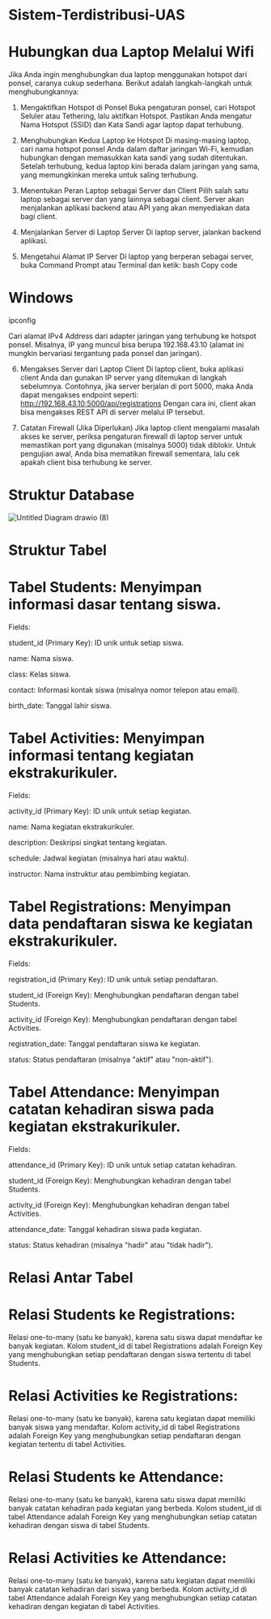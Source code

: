 # Sistem-Terdistribusi-UAS

# Hubungkan dua Laptop Melalui Wifi

Jika Anda ingin menghubungkan dua laptop menggunakan hotspot dari ponsel, caranya cukup sederhana. Berikut adalah langkah-langkah untuk menghubungkannya:

1. Mengaktifkan Hotspot di Ponsel
Buka pengaturan ponsel, cari Hotspot Seluler atau Tethering, lalu aktifkan Hotspot.
Pastikan Anda mengatur Nama Hotspot (SSID) dan Kata Sandi agar laptop dapat terhubung.
2. Menghubungkan Kedua Laptop ke Hotspot
Di masing-masing laptop, cari nama hotspot ponsel Anda dalam daftar jaringan Wi-Fi, kemudian hubungkan dengan memasukkan kata sandi yang sudah ditentukan.
Setelah terhubung, kedua laptop kini berada dalam jaringan yang sama, yang memungkinkan mereka untuk saling terhubung.
3. Menentukan Peran Laptop sebagai Server dan Client
Pilih salah satu laptop sebagai server dan yang lainnya sebagai client.
Server akan menjalankan aplikasi backend atau API yang akan menyediakan data bagi client.
4. Menjalankan Server di Laptop Server
Di laptop server, jalankan backend aplikasi.

5. Mengetahui Alamat IP Server
Di laptop yang berperan sebagai server, buka Command Prompt atau Terminal dan ketik:
bash
Copy code
# Windows
ipconfig

Cari alamat IPv4 Address dari adapter jaringan yang terhubung ke hotspot ponsel. Misalnya, IP yang muncul bisa berupa 192.168.43.10 (alamat ini mungkin bervariasi tergantung pada ponsel dan jaringan).

6. Mengakses Server dari Laptop Client
Di laptop client, buka aplikasi client Anda dan gunakan IP server yang ditemukan di langkah sebelumnya.
Contohnya, jika server berjalan di port 5000, maka Anda dapat mengakses endpoint seperti:
http://192.168.43.10:5000/api/registrations
Dengan cara ini, client akan bisa mengakses REST API di server melalui IP tersebut.

7. Catatan Firewall (Jika Diperlukan)
Jika laptop client mengalami masalah akses ke server, periksa pengaturan firewall di laptop server untuk memastikan port yang digunakan (misalnya 5000) tidak diblokir.
Untuk pengujian awal, Anda bisa mematikan firewall sementara, lalu cek apakah client bisa terhubung ke server.

# Struktur Database
![Untitled Diagram drawio (8)](https://github.com/user-attachments/assets/02c1537e-b1db-4ff1-a220-5dca4a35ec69)

# Struktur Tabel
# Tabel Students: Menyimpan informasi dasar tentang siswa.

Fields:

student_id (Primary Key): ID unik untuk setiap siswa.

name: Nama siswa.

class: Kelas siswa.

contact: Informasi kontak siswa (misalnya nomor telepon atau email).

birth_date: Tanggal lahir siswa.

# Tabel Activities: Menyimpan informasi tentang kegiatan ekstrakurikuler.

Fields:

activity_id (Primary Key): ID unik untuk setiap kegiatan.

name: Nama kegiatan ekstrakurikuler.

description: Deskripsi singkat tentang kegiatan.

schedule: Jadwal kegiatan (misalnya hari atau waktu).

instructor: Nama instruktur atau pembimbing kegiatan.

# Tabel Registrations: Menyimpan data pendaftaran siswa ke kegiatan ekstrakurikuler.

Fields:

registration_id (Primary Key): ID unik untuk setiap pendaftaran.

student_id (Foreign Key): Menghubungkan pendaftaran dengan tabel Students.

activity_id (Foreign Key): Menghubungkan pendaftaran dengan tabel Activities.

registration_date: Tanggal pendaftaran siswa ke kegiatan.

status: Status pendaftaran (misalnya "aktif" atau "non-aktif").

# Tabel Attendance: Menyimpan catatan kehadiran siswa pada kegiatan ekstrakurikuler.

Fields:

attendance_id (Primary Key): ID unik untuk setiap catatan kehadiran.

student_id (Foreign Key): Menghubungkan kehadiran dengan tabel Students.

activity_id (Foreign Key): Menghubungkan kehadiran dengan tabel Activities.

attendance_date: Tanggal kehadiran siswa pada kegiatan.

status: Status kehadiran (misalnya "hadir" atau "tidak hadir").

# Relasi Antar Tabel
# Relasi Students ke Registrations: 
Relasi one-to-many (satu ke banyak), karena satu siswa dapat mendaftar ke banyak kegiatan. Kolom student_id di tabel Registrations adalah Foreign Key yang menghubungkan setiap pendaftaran dengan siswa tertentu di tabel Students.

# Relasi Activities ke Registrations: 
Relasi one-to-many (satu ke banyak), karena satu kegiatan dapat memiliki banyak siswa yang mendaftar. Kolom activity_id di tabel Registrations adalah Foreign Key yang menghubungkan setiap pendaftaran dengan kegiatan tertentu di tabel Activities.

# Relasi Students ke Attendance: 
Relasi one-to-many (satu ke banyak), karena satu siswa dapat memiliki banyak catatan kehadiran pada kegiatan yang berbeda. Kolom student_id di tabel Attendance adalah Foreign Key yang menghubungkan setiap catatan kehadiran dengan siswa di tabel Students.

# Relasi Activities ke Attendance: 
Relasi one-to-many (satu ke banyak), karena satu kegiatan dapat memiliki banyak catatan kehadiran dari siswa yang berbeda. Kolom activity_id di tabel Attendance adalah Foreign Key yang menghubungkan setiap catatan kehadiran dengan kegiatan di tabel Activities.

